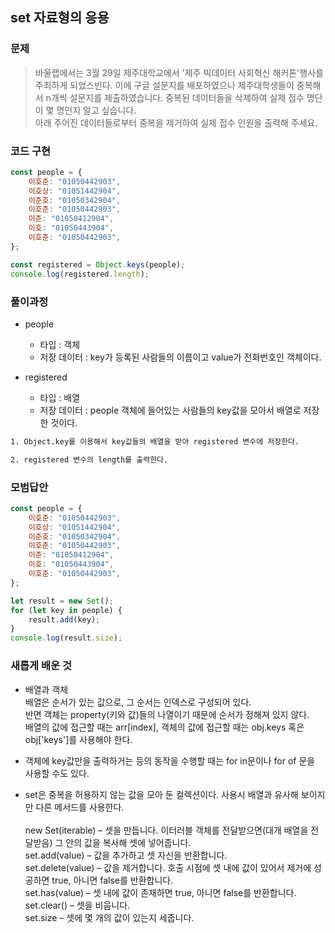 ## set 자료형의 응용

### 문제

> 바울랩에서는 3월 29일 제주대학교에서 '제주 빅데이터 사회혁신 해커톤'행사를 주최하게 되었스빈다. 이에 구글 설문지를 배포하였으나 제주대학생들이 중복해서 n개씩 설문지를 제출하였습니다. 중복된 데이터들을 삭제하여 실제 접수 명단이 몇 명인지 알고 싶습니다. <br>아래 주어진 데이터들로부터 중복을 제거하여 실제 접수 인원을 출력해 주세요.

### 코드 구현

```js
const people = {
    이호준: "01050442903",
    이호상: "01051442904",
    이준호: "01050342904",
    이호준: "01050442903",
    이준: "01050412904",
    이호: "01050443904",
    이호준: "01050442903",
};

const registered = Object.keys(people);
console.log(registered.length);
```

### 풀이과정

-   people

    -   타입 : 객체
    -   저장 데이터 : key가 등록된 사람들의 이름이고 value가 전화번호인 객체이다.

-   registered

    -   타입 : 배열
    -   저장 데이터 : people 객체에 들어있는 사람들의 key값을 모아서 배열로 저장한 것이다.

```txt
1. Object.key를 이용해서 key값들의 배열을 받아 registered 변수에 저장한다.

2. registered 변수의 length를 출력한다.
```

### 모범답안

```js
const people = {
    이호준: "01050442903",
    이호상: "01051442904",
    이준호: "01050342904",
    이호준: "01050442903",
    이준: "01050412904",
    이호: "01050443904",
    이호준: "01050442903",
};

let result = new Set();
for (let key in people) {
    result.add(key);
}
console.log(result.size);
```

### 새롭게 배운 것

-   배열과 객체<br>
    배열은 순서가 있는 값으로, 그 순서는 인덱스로 구성되어 있다.<br>
    반면 객체는 property(키와 값)들의 나열이기 때문에 순서가 정해져 있지 않다.<br>
    배열의 값에 접근할 때는 arr[index], 객체의 값에 접근할 때는 obj.keys 혹은 obj['keys']를 사용해야 한다.

-   객체에 key값만을 출력하거는 등의 동작을 수행할 때는 for in문이나 for of 문을 사용할 수도 있다.

-   set은 중복을 허용하지 않는 값을 모아 둔 컬렉션이다. 사용시 배열과 유사해 보이지만 다른 메서드를 사용한다.<br>
    <br>
    new Set(iterable) – 셋을 만듭니다. 이터러블 객체를 전달받으면(대개 배열을 전달받음) 그 안의 값을 복사해 셋에 넣어줍니다.<br>
    set.add(value) – 값을 추가하고 셋 자신을 반환합니다.<br>
    set.delete(value) – 값을 제거합니다. 호출 시점에 셋 내에 값이 있어서 제거에 성공하면 true, 아니면 false를 반환합니다.<br>
    set.has(value) – 셋 내에 값이 존재하면 true, 아니면 false를 반환합니다.<br>
    set.clear() – 셋을 비웁니다.<br>
    set.size – 셋에 몇 개의 값이 있는지 세줍니다.<br>

